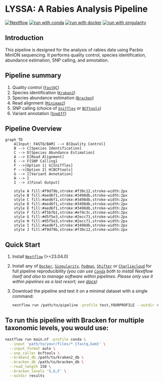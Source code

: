 # LYSSA: A Rabies Analysis Pipeline

[![Nextflow](https://img.shields.io/badge/nextflow%20DSL2-%E2%89%A523.04.0-23aa62.svg)](https://www.nextflow.io/)
[![run with conda](http://img.shields.io/badge/run%20with-conda-3EB049?labelColor=000000&logo=anaconda)](https://docs.conda.io/en/latest/)
[![run with docker](https://img.shields.io/badge/run%20with-docker-0db7ed?labelColor=000000&logo=docker)](https://www.docker.com/)
[![run with singularity](https://img.shields.io/badge/run%20with-singularity-1d355c.svg?labelColor=000000)](https://sylabs.io/docs/)

## Introduction

This pipeline is designed for the analysis of rabies data using Pacbio MinION sequencing. It performs quality control, species identification, abundance estimation, SNP calling, and annotation.

## Pipeline summary

1. Quality control ([`FastQC`](https://www.bioinformatics.babraham.ac.uk/projects/fastqc/))
2. Species identification ([`Kraken2`](https://ccb.jhu.edu/software/kraken2/))
3. Species abundance estimation ([`Bracken`](https://ccb.jhu.edu/software/bracken/))
4. Read alignment ([`Minimap2`](https://github.com/lh3/minimap2))
5. SNP calling (choice of [`Sniffles`](https://github.com/fritzsedlazeck/Sniffles) or [`BCFtools`](https://samtools.github.io/bcftools/bcftools.html))
6. Variant annotation ([`SnpEff`](https://pcingola.github.io/SnpEff/))

## Pipeline Overview

```mermaid
graph TD
    A[Input: FASTQ/BAM] --> B[Quality Control]
    B --> C[Species Identification]
    C --> D[Species Abundance Estimation]
    A --> E[Read Alignment]
    E --> F{SNP Calling}
    F -->|Option 1| G[Sniffles]
    F -->|Option 2| H[BCFtools]
    G --> I[Variant Annotation]
    H --> I
    I --> J[Final Output]
    
    style A fill:#f9d79b,stroke:#f39c12,stroke-width:2px    
    style B fill:#aed6f1,stroke:#3498db,stroke-width:2px     
    style C fill:#aed6f1,stroke:#3498db,stroke-width:2px     
    style D fill:#aed6f1,stroke:#3498db,stroke-width:2px    
    style E fill:#aed6f1,stroke:#3498db,stroke-width:2px     
    style F fill:#f5b7b1,stroke:#e74c3c,stroke-width:2px     
    style G fill:#d5f5e3,stroke:#2ecc71,stroke-width:2px    
    style H fill:#d5f5e3,stroke:#2ecc71,stroke-width:2px    
    style I fill:#aed6f1,stroke:#3498db,stroke-width:2px    
    style J fill:#f9d79b,stroke:#f39c12,stroke-width:2px     
```

## Quick Start

1. Install [`Nextflow`](https://www.nextflow.io/docs/latest/getstarted.html#installation) (>=23.04.0)

2. Install any of [`Docker`](https://docs.docker.com/engine/installation/), [`Singularity`](https://www.sylabs.io/guides/3.0/user-guide/), [`Podman`](https://podman.io/), [`Shifter`](https://nersc.gitlab.io/development/shifter/how-to-use/) or [`Charliecloud`](https://hpc.github.io/charliecloud/) for full pipeline reproducibility _(you can use [`Conda`](https://conda.io/miniconda.html) both to install Nextflow itself and also to manage software within pipelines. Please only use it within pipelines as a last resort; see [docs](https://nf-co.re/usage/configuration#basic-configuration-profiles))_

3. Download the pipeline and test it on a minimal dataset with a single command:

   ```bash
   nextflow run /path/to/pipeline -profile test,YOURPROFILE --outdir <OUTDIR>
   ```

## To run this pipeline with Bracken for multiple taxonomic levels, you would use:
  ```bash
  nextflow run main.nf -profile conda \
    --input 'path/to/your/files/*.{fastq,bam}' \
    --input_format auto \
    --snp_caller bcftools \
    --kraken2_db /path/to/kraken2_db \
    --bracken_db /path/to/bracken_db \
    --read_length 150 \
    --bracken_levels 'S,G,F' \
    --outdir results
  ```
